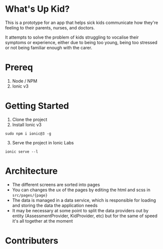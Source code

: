 # What's Up Kid?

This is a prototype for an app that helps sick kids communicate how they're feeling to their parents, nurses, and doctors.

It attempts to solve the problem of kids struggling to vocalise their symptoms or experience, either due to being too young, being too stressed or not being familiar enough with the carer.

# Prereq
1. Node / NPM
2. Ionic v3

# Getting Started
1. Clone the project
2. Install Ionic v3
```
sudo npm i ionic@3 -g
```
3. Serve the project in Ionic Labs
```
ionic serve --l
```

# Architecture
- The different screens are sorted into pages
- You can changes the ux of the pages by editing the html and scss in `src/pages/{page}`
- The data is managed in a data service, which is responsible for loading and storing the data the application needs
- It may be necessary at some point to split the data providers out by entity (AssessmentProvider, KidProvider, etc) but for the same of speed it's all together at the moment

# Contributers

